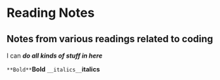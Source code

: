 # Reading Notes
## Notes from various readings related to coding

I can ***do all kinds of stuff in here***

`**Bold**`**Bold**
`__italics__`__italics__
